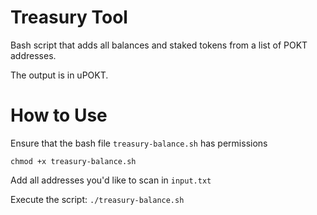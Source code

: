 # Treasury Tool

Bash script that adds all balances and staked tokens from a list of POKT addresses.

The output is in uPOKT.

# How to Use

Ensure that the bash file `treasury-balance.sh` has permissions

`chmod +x treasury-balance.sh`

Add all addresses you'd like to scan in `input.txt`

Execute the script: `./treasury-balance.sh`
